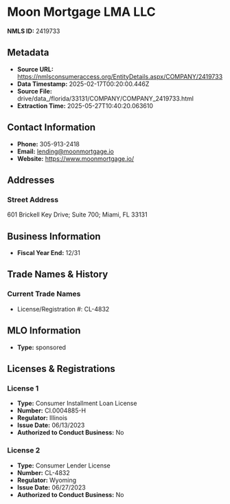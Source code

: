 # Moon Mortgage LMA LLC

**NMLS ID:** 2419733

## Metadata
- **Source URL:** https://nmlsconsumeraccess.org/EntityDetails.aspx/COMPANY/2419733
- **Data Timestamp:** 2025-02-17T00:20:00.446Z
- **Source File:** drive/data_/florida/33131/COMPANY/COMPANY_2419733.html
- **Extraction Time:** 2025-05-27T10:40:20.063610

## Contact Information
- **Phone:** 305-913-2418
- **Email:** lending@moonmortgage.io
- **Website:** https://www.moonmortgage.io/

## Addresses
### Street Address
601 Brickell Key Drive; Suite 700; Miami, FL 33131

## Business Information
- **Fiscal Year End:** 12/31

## Trade Names & History
### Current Trade Names
- License/Registration #: CL-4832

## MLO Information
- **Type:** sponsored

## Licenses & Registrations

### License 1
- **Type:** Consumer Installment Loan License
- **Number:** CI.0004885-H
- **Regulator:** Illinois
- **Issue Date:** 06/13/2023
- **Authorized to Conduct Business:** No

### License 2
- **Type:** Consumer Lender License
- **Number:** CL-4832
- **Regulator:** Wyoming
- **Issue Date:** 06/27/2023
- **Authorized to Conduct Business:** No

